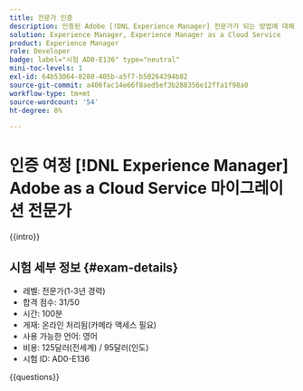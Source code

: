 ```yaml
---
title: 전문가 인증
description: 인증된 Adobe [!DNL Experience Manager] 전문가가 되는 방법에 대해 알아보세요.
solution: Experience Manager, Experience Manager as a Cloud Service
product: Experience Manager
role: Developer
badge: label="시험 AD0-E136" type="neutral"
mini-toc-levels: 1
exl-id: 64b53064-8280-405b-a5f7-b50264394b82
source-git-commit: a406fac14e66f8aed5ef3b288356e12ffa1f98a0
workflow-type: tm+mt
source-wordcount: '54'
ht-degree: 0%

---
```


# 인증 여정 [!DNL Experience Manager] Adobe as a Cloud Service 마이그레이션 전문가

{{intro}}

## 시험 세부 정보 {#exam-details}

* 레벨: 전문가(1-3년 경력)
* 합격 점수: 31/50
* 시간: 100분
* 게재: 온라인 처리됨(카메라 액세스 필요)
* 사용 가능한 언어: 영어
* 비용: 125달러(전세계) / 95달러(인도)
* 시험 ID: AD0-E136

{{questions}}
